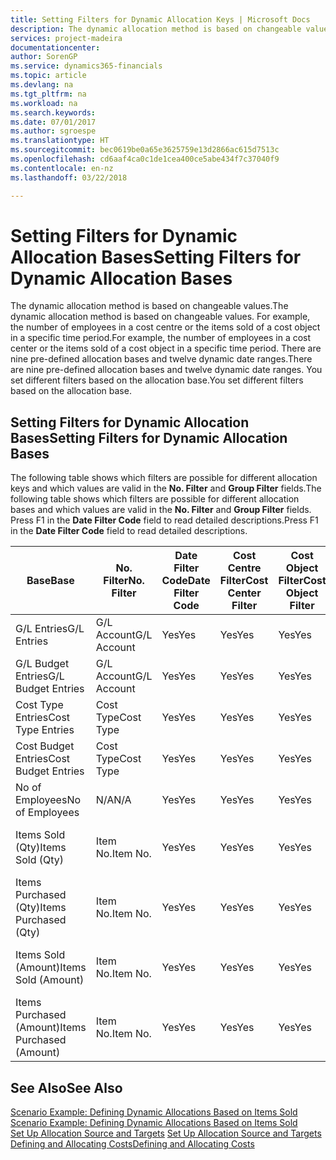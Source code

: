 ```yaml
---
title: Setting Filters for Dynamic Allocation Keys | Microsoft Docs
description: The dynamic allocation method is based on changeable values. For example, the number of employees in a cost centre or the items sold of a cost object in a specific time period. There are nine pre-defined allocation bases and twelve dynamic date ranges. You set different filters based on the allocation base.
services: project-madeira
documentationcenter: 
author: SorenGP
ms.service: dynamics365-financials
ms.topic: article
ms.devlang: na
ms.tgt_pltfrm: na
ms.workload: na
ms.search.keywords: 
ms.date: 07/01/2017
ms.author: sgroespe
ms.translationtype: HT
ms.sourcegitcommit: bec0619be0a65e3625759e13d2866ac615d7513c
ms.openlocfilehash: cd6aaf4ca0c1de1cea400ce5abe434f7c37040f9
ms.contentlocale: en-nz
ms.lasthandoff: 03/22/2018

---
```

# <a name="setting-filters-for-dynamic-allocation-bases"></a><span data-ttu-id="708ed-106">Setting Filters for Dynamic Allocation Bases</span><span class="sxs-lookup"><span data-stu-id="708ed-106">Setting Filters for Dynamic Allocation Bases</span></span>
<span data-ttu-id="708ed-107">The dynamic allocation method is based on changeable values.</span><span class="sxs-lookup"><span data-stu-id="708ed-107">The dynamic allocation method is based on changeable values.</span></span> <span data-ttu-id="708ed-108">For example, the number of employees in a cost centre or the items sold of a cost object in a specific time period.</span><span class="sxs-lookup"><span data-stu-id="708ed-108">For example, the number of employees in a cost center or the items sold of a cost object in a specific time period.</span></span> <span data-ttu-id="708ed-109">There are nine pre-defined allocation bases and twelve dynamic date ranges.</span><span class="sxs-lookup"><span data-stu-id="708ed-109">There are nine pre-defined allocation bases and twelve dynamic date ranges.</span></span> <span data-ttu-id="708ed-110">You set different filters based on the allocation base.</span><span class="sxs-lookup"><span data-stu-id="708ed-110">You set different filters based on the allocation base.</span></span>  

## <a name="setting-filters-for-dynamic-allocation-bases"></a><span data-ttu-id="708ed-111">Setting Filters for Dynamic Allocation Bases</span><span class="sxs-lookup"><span data-stu-id="708ed-111">Setting Filters for Dynamic Allocation Bases</span></span>  
 <span data-ttu-id="708ed-112">The following table shows which filters are possible for different allocation keys and which values are valid in the **No. Filter** and **Group Filter** fields.</span><span class="sxs-lookup"><span data-stu-id="708ed-112">The following table shows which filters are possible for different allocation bases and which values are valid in the **No. Filter** and **Group Filter** fields.</span></span> <span data-ttu-id="708ed-113">Press F1 in the **Date Filter Code** field to read detailed descriptions.</span><span class="sxs-lookup"><span data-stu-id="708ed-113">Press F1 in the **Date Filter Code** field to read detailed descriptions.</span></span>  

|<span data-ttu-id="708ed-114">**Base**</span><span class="sxs-lookup"><span data-stu-id="708ed-114">**Base**</span></span>|<span data-ttu-id="708ed-115">**No. Filter**</span><span class="sxs-lookup"><span data-stu-id="708ed-115">**No. Filter**</span></span>|<span data-ttu-id="708ed-116">**Date Filter Code**</span><span class="sxs-lookup"><span data-stu-id="708ed-116">**Date Filter Code**</span></span>|<span data-ttu-id="708ed-117">**Cost Centre Filter**</span><span class="sxs-lookup"><span data-stu-id="708ed-117">**Cost Center Filter**</span></span>|<span data-ttu-id="708ed-118">**Cost Object Filter**</span><span class="sxs-lookup"><span data-stu-id="708ed-118">**Cost Object Filter**</span></span>|<span data-ttu-id="708ed-119">**Group Filter**</span><span class="sxs-lookup"><span data-stu-id="708ed-119">**Group Filter**</span></span>|  
|--------------|----------------------------------------|----------------------------------------------|------------------------------------------------|------------------------------------------------|------------------------------------------|  
|<span data-ttu-id="708ed-120">G/L Entries</span><span class="sxs-lookup"><span data-stu-id="708ed-120">G/L Entries</span></span>|<span data-ttu-id="708ed-121">G/L Account</span><span class="sxs-lookup"><span data-stu-id="708ed-121">G/L Account</span></span>|<span data-ttu-id="708ed-122">Yes</span><span class="sxs-lookup"><span data-stu-id="708ed-122">Yes</span></span>|<span data-ttu-id="708ed-123">Yes</span><span class="sxs-lookup"><span data-stu-id="708ed-123">Yes</span></span>|<span data-ttu-id="708ed-124">Yes</span><span class="sxs-lookup"><span data-stu-id="708ed-124">Yes</span></span>|<span data-ttu-id="708ed-125">N/A</span><span class="sxs-lookup"><span data-stu-id="708ed-125">N/A</span></span>|  
|<span data-ttu-id="708ed-126">G/L Budget Entries</span><span class="sxs-lookup"><span data-stu-id="708ed-126">G/L Budget Entries</span></span>|<span data-ttu-id="708ed-127">G/L Account</span><span class="sxs-lookup"><span data-stu-id="708ed-127">G/L Account</span></span>|<span data-ttu-id="708ed-128">Yes</span><span class="sxs-lookup"><span data-stu-id="708ed-128">Yes</span></span>|<span data-ttu-id="708ed-129">Yes</span><span class="sxs-lookup"><span data-stu-id="708ed-129">Yes</span></span>|<span data-ttu-id="708ed-130">Yes</span><span class="sxs-lookup"><span data-stu-id="708ed-130">Yes</span></span>|<span data-ttu-id="708ed-131">G/L Budget Name</span><span class="sxs-lookup"><span data-stu-id="708ed-131">G/L Budget Name</span></span>|  
|<span data-ttu-id="708ed-132">Cost Type Entries</span><span class="sxs-lookup"><span data-stu-id="708ed-132">Cost Type Entries</span></span>|<span data-ttu-id="708ed-133">Cost Type</span><span class="sxs-lookup"><span data-stu-id="708ed-133">Cost Type</span></span>|<span data-ttu-id="708ed-134">Yes</span><span class="sxs-lookup"><span data-stu-id="708ed-134">Yes</span></span>|<span data-ttu-id="708ed-135">Yes</span><span class="sxs-lookup"><span data-stu-id="708ed-135">Yes</span></span>|<span data-ttu-id="708ed-136">Yes</span><span class="sxs-lookup"><span data-stu-id="708ed-136">Yes</span></span>|<span data-ttu-id="708ed-137">N/A</span><span class="sxs-lookup"><span data-stu-id="708ed-137">N/A</span></span>|  
|<span data-ttu-id="708ed-138">Cost Budget Entries</span><span class="sxs-lookup"><span data-stu-id="708ed-138">Cost Budget Entries</span></span>|<span data-ttu-id="708ed-139">Cost Type</span><span class="sxs-lookup"><span data-stu-id="708ed-139">Cost Type</span></span>|<span data-ttu-id="708ed-140">Yes</span><span class="sxs-lookup"><span data-stu-id="708ed-140">Yes</span></span>|<span data-ttu-id="708ed-141">Yes</span><span class="sxs-lookup"><span data-stu-id="708ed-141">Yes</span></span>|<span data-ttu-id="708ed-142">Yes</span><span class="sxs-lookup"><span data-stu-id="708ed-142">Yes</span></span>|<span data-ttu-id="708ed-143">Budget Name</span><span class="sxs-lookup"><span data-stu-id="708ed-143">Budget Name</span></span>|  
|<span data-ttu-id="708ed-144">No of Employees</span><span class="sxs-lookup"><span data-stu-id="708ed-144">No of Employees</span></span>|<span data-ttu-id="708ed-145">N/A</span><span class="sxs-lookup"><span data-stu-id="708ed-145">N/A</span></span>|<span data-ttu-id="708ed-146">Yes</span><span class="sxs-lookup"><span data-stu-id="708ed-146">Yes</span></span>|<span data-ttu-id="708ed-147">Yes</span><span class="sxs-lookup"><span data-stu-id="708ed-147">Yes</span></span>|<span data-ttu-id="708ed-148">Yes</span><span class="sxs-lookup"><span data-stu-id="708ed-148">Yes</span></span>|<span data-ttu-id="708ed-149">N/A</span><span class="sxs-lookup"><span data-stu-id="708ed-149">N/A</span></span>|  
|<span data-ttu-id="708ed-150">Items Sold (Qty)</span><span class="sxs-lookup"><span data-stu-id="708ed-150">Items Sold (Qty)</span></span>|<span data-ttu-id="708ed-151">Item No.</span><span class="sxs-lookup"><span data-stu-id="708ed-151">Item No.</span></span>|<span data-ttu-id="708ed-152">Yes</span><span class="sxs-lookup"><span data-stu-id="708ed-152">Yes</span></span>|<span data-ttu-id="708ed-153">Yes</span><span class="sxs-lookup"><span data-stu-id="708ed-153">Yes</span></span>|<span data-ttu-id="708ed-154">Yes</span><span class="sxs-lookup"><span data-stu-id="708ed-154">Yes</span></span>|<span data-ttu-id="708ed-155">Inventory Posting Group</span><span class="sxs-lookup"><span data-stu-id="708ed-155">Inventory Posting Group</span></span>|  
|<span data-ttu-id="708ed-156">Items Purchased (Qty)</span><span class="sxs-lookup"><span data-stu-id="708ed-156">Items Purchased (Qty)</span></span>|<span data-ttu-id="708ed-157">Item No.</span><span class="sxs-lookup"><span data-stu-id="708ed-157">Item No.</span></span>|<span data-ttu-id="708ed-158">Yes</span><span class="sxs-lookup"><span data-stu-id="708ed-158">Yes</span></span>|<span data-ttu-id="708ed-159">Yes</span><span class="sxs-lookup"><span data-stu-id="708ed-159">Yes</span></span>|<span data-ttu-id="708ed-160">Yes</span><span class="sxs-lookup"><span data-stu-id="708ed-160">Yes</span></span>|<span data-ttu-id="708ed-161">Inventory Posting Group</span><span class="sxs-lookup"><span data-stu-id="708ed-161">Inventory Posting Group</span></span>|  
|<span data-ttu-id="708ed-162">Items Sold (Amount)</span><span class="sxs-lookup"><span data-stu-id="708ed-162">Items Sold (Amount)</span></span>|<span data-ttu-id="708ed-163">Item No.</span><span class="sxs-lookup"><span data-stu-id="708ed-163">Item No.</span></span>|<span data-ttu-id="708ed-164">Yes</span><span class="sxs-lookup"><span data-stu-id="708ed-164">Yes</span></span>|<span data-ttu-id="708ed-165">Yes</span><span class="sxs-lookup"><span data-stu-id="708ed-165">Yes</span></span>|<span data-ttu-id="708ed-166">Yes</span><span class="sxs-lookup"><span data-stu-id="708ed-166">Yes</span></span>|<span data-ttu-id="708ed-167">Inventory Posting Group</span><span class="sxs-lookup"><span data-stu-id="708ed-167">Inventory Posting Group</span></span>|  
|<span data-ttu-id="708ed-168">Items Purchased (Amount)</span><span class="sxs-lookup"><span data-stu-id="708ed-168">Items Purchased (Amount)</span></span>|<span data-ttu-id="708ed-169">Item No.</span><span class="sxs-lookup"><span data-stu-id="708ed-169">Item No.</span></span>|<span data-ttu-id="708ed-170">Yes</span><span class="sxs-lookup"><span data-stu-id="708ed-170">Yes</span></span>|<span data-ttu-id="708ed-171">Yes</span><span class="sxs-lookup"><span data-stu-id="708ed-171">Yes</span></span>|<span data-ttu-id="708ed-172">Yes</span><span class="sxs-lookup"><span data-stu-id="708ed-172">Yes</span></span>|<span data-ttu-id="708ed-173">Inventory Posting Group</span><span class="sxs-lookup"><span data-stu-id="708ed-173">Inventory Posting Group</span></span>|  

## <a name="see-also"></a><span data-ttu-id="708ed-174">See Also</span><span class="sxs-lookup"><span data-stu-id="708ed-174">See Also</span></span>  
 <span data-ttu-id="708ed-175">[Scenario Example: Defining Dynamic Allocations Based on Items Sold](finance-scenario-example-defining-dynamic-allocations-based-on-items-sold.md) </span><span class="sxs-lookup"><span data-stu-id="708ed-175">[Scenario Example: Defining Dynamic Allocations Based on Items Sold](finance-scenario-example-defining-dynamic-allocations-based-on-items-sold.md) </span></span>  
 <span data-ttu-id="708ed-176">[Set Up Allocation Source and Targets](finance-how-to-set-up-allocation-source-and-targets.md) </span><span class="sxs-lookup"><span data-stu-id="708ed-176">[Set Up Allocation Source and Targets](finance-how-to-set-up-allocation-source-and-targets.md) </span></span>  
 [<span data-ttu-id="708ed-177">Defining and Allocating Costs</span><span class="sxs-lookup"><span data-stu-id="708ed-177">Defining and Allocating Costs</span></span>](finance-define-and-allocate-costs.md)

